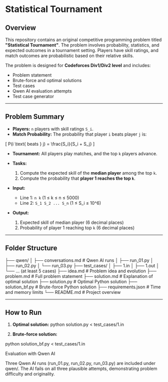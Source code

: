 # Statistical Tournament

## Overview
This repository contains an original competitive programming problem titled **"Statistical Tournament"**. The problem involves probability, statistics, and expected outcomes in a tournament setting. Players have skill ratings, and match outcomes are probabilistic based on their relative skills.

The problem is designed for **Codeforces Div1/Div2 level** and includes:

- Problem statement
- Brute-force and optimal solutions
- Test cases
- Qwen AI evaluation attempts
- Test case generator

---

## Problem Summary
- **Players:** `n` players with skill ratings `S_i`.
- **Match Probability:** The probability that player `i` beats player `j` is:

\[
P(i \text{ beats } j) = \frac{S_i}{S_i + S_j}
\]

- **Tournament:** All players play matches, and the top `k` players advance.
- **Tasks:**
  1. Compute the expected skill of the **median player** among the top `k`.
  2. Compute the probability that **player 1 reaches the top `k`**.

- **Input:** 
  - Line 1: `n k` (1 ≤ k ≤ n ≤ 5000)
  - Line 2: `S_1 S_2 ... S_n` (1 ≤ S_i ≤ 10^6)

- **Output:**
  1. Expected skill of median player (6 decimal places)
  2. Probability of player 1 reaching top `k` (6 decimal places)

---

## Folder Structure

├── qwen/
│ ├── conversations.md # Qwen AI runs
│ ├── run_01.py
│ ├── run_02.py
│ └── run_03.py
├── test_cases/
│ ├── 1.in
│ ├── 1.out
│ └── ... (at least 5 cases)
├── idea.md # Problem idea and evolution
├── problem.md # Full problem statement
├── solution.md # Explanation of optimal solution
├── solution.py # Optimal Python solution
├── solution_bf.py # Brute-force Python solution
├── requirements.json # Time and memory limits
└── README.md # Project overview

---

## How to Run

1. **Optimal solution:**
python solution.py < test_cases/1.in

2. **Brute-force solution:**

python solution_bf.py < test_cases/1.in

Evaluation with Qwen AI

Three Qwen AI runs (run_01.py, run_02.py, run_03.py) are included under qwen/. The AI fails on all three plausible attempts, demonstrating problem difficulty and originality.

